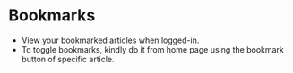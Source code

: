 # **Bookmarks**

- View your bookmarked articles when logged-in.
- To toggle bookmarks, kindly do it from home page using the bookmark button of specific article.
